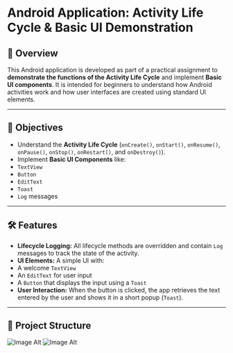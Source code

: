# Android Application: Activity Life Cycle & Basic UI Demonstration

## 📱 Overview

This Android application is developed as part of a practical assignment to **demonstrate the functions of the Activity Life Cycle** and implement **Basic UI components**. It is intended for beginners to understand how Android activities work and how user interfaces are created using standard UI elements.

---

## 🎯 Objectives

- Understand the **Activity Life Cycle** (`onCreate()`, `onStart()`, `onResume()`, `onPause()`, `onStop()`, `onRestart()`, and `onDestroy()`).
- Implement **Basic UI Components** like:
- `TextView`
- `Button`
- `EditText`
- `Toast`
- `Log` messages

---

## 🛠 Features

- **Lifecycle Logging:** All lifecycle methods are overridden and contain `Log` messages to track the state of the activity.
- **UI Elements:** A simple UI with:
- A welcome `TextView`
- An `EditText` for user input
- A `Button` that displays the input using a `Toast`
- **User Interaction:** When the button is clicked, the app retrieves the text entered by the user and shows it in a short popup (`Toast`).

---

## 📂 Project Structure
![Image Alt]()
![Image Alt]()
